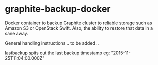 
graphite-backup-docker
======================

Docker container to backup Graphite cluster to reliable storage such as
Amazon S3 or OpenStack Swift.  Also, the ability to restore that data in
a sane away.


General handling instructions
.. to be added .. 


lastbackup spits out the last backup timestamp eg:
"2015-11-25T11:04:00.000Z"

